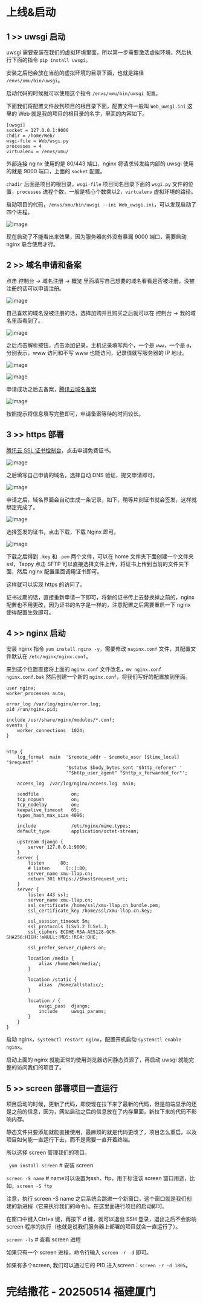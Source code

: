 # 上线&启动

## 1 >> uwsgi 启动

uwsgi 需要安装在我们的虚拟环境里面，所以第一步需要激活虚拟环境，然后执行下面的指令 `pip install uwsgi`。

安装之后他会放在当前的虚拟环境的目录下面，也就是路径 `/envs/xmu/bin/uwsgi`。

启动代码的时候就可以使用这个指令 `/envs/xmu/bin/uwsgi 配置`。

下面我们将配置文件放到项目的根目录下面，配置文件一般叫 `Web_uwsgi.ini` 这里的 Web 就是我的项目的根目录的名字，里面的内容如下。

```
[uwsgi]
socket = 127.0.0.1:9000
chdir = /home/Web/
wsgi-file = Web/wsgi.py
processes = 4
virtualenv = /envs/xmu/
```

外部连接 nginx 使用的是 80/443 端口，nginx 将请求转发给内部的 uwsgi 使用的就是 9000 端口，上面的 `socket` 配置。

`chadir` 后面是项目的根目录，`wsgi-file` 项目同名目录下面的 `wsgi.py` 文件的位置，`processes` 进程个数，一般是核心个数乘以2，`virtualenv` 虚拟环境的路径。

启动项目的代码，`/envs/xmu/bin/uwsgi --ini Web_uwsgi.ini`，可以发现启动了四个进程。

![image](https://github.com/user-attachments/assets/bbfca0d4-f6a7-450b-a6d9-2aab40369523)

现在启动了不能看出来效果，因为服务器向外没有暴漏 9000 端口，需要启动 nginx 联合使用才行。

## 2 >> 域名申请和备案

点击 控制台 -> 域名注册 -> 概览 里面填写自己想要的域名看看是否被注册，没被注册的话可以申请注册。

![image](https://github.com/user-attachments/assets/a0adb3c4-f058-44f7-9aac-f22395efeb30)

自己喜欢的域名没被注册的话，选择加购并且购买之后就可以在 控制台 -> 我的域名里面看到了。

![image](https://github.com/user-attachments/assets/9c340ee9-513c-4fd4-af70-22d73296ee42)

之后点击解析按钮，点击添加记录，主机记录填写两个，一个是 `www`，一个是 `@`，分别表示，www 访问和不写 www 也能访问，记录值就写服务器的 IP 地址。

![image](https://github.com/user-attachments/assets/196e104b-26f3-4c5a-8119-d8a00796a2d8)

![image](https://github.com/user-attachments/assets/c3265a21-7b2a-42e6-af40-e8e04a8b34f3)

申请成功之后去备案，[腾讯云域名备案](https://console.cloud.tencent.com/beian/manage)

![image](https://github.com/user-attachments/assets/6e8245bc-8b63-4664-938e-98a56a1a2270)

按照提示将信息填写完整即可，申请备案等待的时间较长。

## 3 >> https 部署

[腾讯云 SSL 证书控制台](https://console.cloud.tencent.com/ssl)，点击申请免费证书。

![image](https://github.com/user-attachments/assets/35dac537-ab9d-4ce5-b2cd-3c885943b950)

之后填写自己申请的域名，选择自动 DNS 验证，提交申请即可。

![image](https://github.com/user-attachments/assets/98073efb-2652-40f5-9c87-d0ada179dac5)

申请之后，域名界面会自动生成一条记录，如下，稍等片刻证书就会签发，这样就绑定完成了。

![image](https://github.com/user-attachments/assets/3e8f0869-78b9-4aeb-b4f7-c238e63987fd)

选择签发的证书，点击下载，下载 Nginx 即可。

![image](https://github.com/user-attachments/assets/4115990a-b132-4471-93ea-1ecb77cad54d)

下载之后得到 `.key` 和 `.pem` 两个文件，可以在 home 文件夹下面创建一个文件夹 ssl，Tappy 点击 SFTP 可以直接选择文件上传，将证书上传到当前的文件夹下面，然后 nginx 配置里面调用证书即可。

这样就可以实现 https 的访问了。

证书过期的话，直接重新申请一下即可，将新的证书传上去替换掉之前的，nginx 配置也不用更改，因为证书的名字是一样的，注意配置之后需要重启一下 nginx 使得配置生效即可。

## 4 >> nginx 启动

安装 nginx 指令 `yum install nginx -y`，需要修改 `naginx.conf` 文件，其配置文件默认在 `/etc/nginx/nginx.conf`。

来到这个位置直接将上面的 `nginx.conf` 文件改名，`mv nginx.conf nginx.conf.bak` 然后创建一个新的 `nginx.conf`，将我们写好的配置放到里面。

```
user nginx;
worker_processes auto;

error_log /var/log/nginx/error.log;
pid /run/nginx.pid;

include /usr/share/nginx/modules/*.conf;
events {
    worker_connections  1024;
}


http {
    log_format  main  '$remote_addr - $remote_user [$time_local] "$request" '
                      '$status $body_bytes_sent "$http_referer" '
                      '"$http_user_agent" "$http_x_forwarded_for"';

    access_log  /var/log/nginx/access.log  main;

    sendfile            on;
    tcp_nopush          on;
    tcp_nodelay         on;
    keepalive_timeout   65;
    types_hash_max_size 4096;

    include             /etc/nginx/mime.types;
    default_type        application/octet-stream;

    upstream django {
        server 127.0.0.1:9000;
    }
    server {
        listen      80;
        # listen      [::]:80;
        server_name xmu-llap.cn;
        return 301 https://$host$request_uri;
    } 
    server {
        listen 443 ssl;
        server_name xmu-llap.cn;
        ssl_certificate /home/ssl/xmu-llap.cn_bundle.pem;
        ssl_certificate_key /home/ssl/xmu-llap.cn.key;

        ssl_session_timeout 5m;
        ssl_protocols TLSv1.2 TLSv1.3;
        ssl_ciphers ECDHE-RSA-AES128-GCM-SHA256:HIGH:!aNULL:!MD5:!RC4:!DHE;

        ssl_prefer_server_ciphers on;

        location /media {
            alias /home/Web/media/;
        }

        location /static {
            alias  /home/allstatic/; 
        }

        location / {
            uwsgi_pass  django;
            include     uwsgi_params;
        }
    }
}
```

启动 nginx，`systemctl restart nginx`，配置开机启动 `systemctl enable nginx`。

启动上面的 nginx 就能正常的使用浏览器访问静态资源了，再启动 uwsgi 就能完整的访问我们的项目了。

## 5 >> screen 部署项目一直运行

项目启动的时候，更新了代码，即使现在拉下来了最新的代码，但是前端显示的还是之前的信息，因为，网站启动之后的信息放在了内存里面，新拉下来的代码不影响内存。

静态文件只要添加就能直接使用，最麻烦的就是代码更改了，项目怎么重启。以及项目如何能一直运行下去，而不是需要一直开着终端。

所以选择 screen 管理我们的项目。

` yum install screen`    # 安装 screen

`screen -S name`    # name可以设置为ssh、ftp，用于标注该 screen 窗口用途，比如，`screen -S ftp`

注意，执行 screen -S name 之后系统会跳进一个新窗口，这个窗口就是我们创建的新进程（它来执行我们的命令）。在这里面进行项目的启动即可。

在窗口中键入Ctrl+a 键，再按下 d 键，就可以退出 SSH 登录，退出之后不会影响 screen 程序的执行（也就是说我们服务器上部署的项目就会一直运行了）。

`screen -ls`    # 查看 screen 进程

如果只有一个 screen 进程，命令行输入 `screen -r -d` 即可。

如果有多个screen, 我们可以通过它的 PID 进入screen：`screen -r -d 1805`。

# 完结撒花 - 20250514 福建厦门
